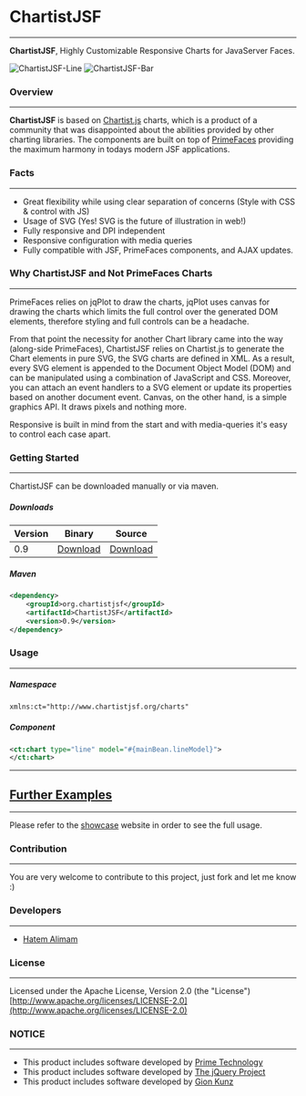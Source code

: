# ChartistJSF
***

**ChartistJSF**, Highly Customizable Responsive Charts for JavaServer Faces.

![ChartistJSF-Line](http://i.imgur.com/blsm9kw.gif?1)
![ChartistJSF-Bar](http://i.imgur.com/2lhouF9.gif?1)

### Overview
***

**ChartistJSF** is based on [Chartist.js](http://gionkunz.github.io/chartist-js/) charts, which is a product of a community that was disappointed about the abilities provided by other charting libraries. The components are built on top of [PrimeFaces](http://primefaces.org) providing the maximum harmony in todays modern JSF applications.

### Facts

***

* Great flexibility while using clear separation of concerns (Style with CSS & control with JS)
* Usage of SVG (Yes! SVG is the future of illustration in web!)
* Fully responsive and DPI independent
* Responsive configuration with media queries 
* Fully compatible with JSF, PrimeFaces components, and AJAX updates.


### Why ChartistJSF and Not PrimeFaces Charts

***
PrimeFaces relies on jqPlot to draw the charts, jqPlot uses canvas for drawing the charts which limits the full control over the generated DOM elements, therefore styling and full controls can be a headache.

From that point the necessity for another Chart library came into the way (along-side PrimeFaces), ChartistJSF relies on Chartist.js to generate the Chart elements in pure SVG, the SVG charts are defined in XML. As a result, every SVG element is appended to the Document Object Model (DOM) and can be manipulated using a combination of JavaScript and CSS. Moreover, you can attach an event handlers to a SVG element or update its properties based on another document event. Canvas, on the other hand, is a simple graphics API. It draws pixels and nothing more.

Responsive is built in mind from the start and with media-queries it's easy to control each case apart.


### Getting Started
***

ChartistJSF can be downloaded manually or via maven.  

##### Downloads

Version | Binary | Source
------------ | -------------  | ------------- 
0.9| [Download](https://oss.sonatype.org/content/repositories/releases/org/chartistjsf/ChartistJSF/0.9/ChartistJSF-0.9.jar)  | [Download](https://oss.sonatype.org/content/repositories/releases/org/chartistjsf/ChartistJSF/0.9/ChartistJSF-0.9-sources.jar)

##### Maven

```xml
<dependency>
	<groupId>org.chartistjsf</groupId>
	<artifactId>ChartistJSF</artifactId>
	<version>0.9</version>		
</dependency>
```

### Usage
***

##### Namespace

```xml
xmlns:ct="http://www.chartistjsf.org/charts"
```

##### Component

```xml
<ct:chart type="line" model="#{mainBean.lineModel}">
</ct:chart>
```
- - - -


## [Further Examples](http://jsf.hatemalimam.com/chartistjsf)
***

Please refer to the [showcase](http://jsf.hatemalimam.com/chartistjsf) website in order to see the full usage.


### Contribution
***
You are very welcome to contribute to this project, just fork and let me know :)

###  Developers
***
* [Hatem Alimam](http://hatemalimam.com)

### License
***
Licensed under the Apache License, Version 2.0 (the "License") [http://www.apache.org/licenses/LICENSE-2.0](http://www.apache.org/licenses/LICENSE-2.0)

### NOTICE
***
* This product includes software developed by [Prime Technology](http://www.prime.com.tr/)
* This product includes software developed by [The jQuery Project](http://jquery.com)
* This product includes software developed by [Gion Kunz](https://github.com/gionkunz/chartist-js)



